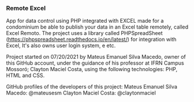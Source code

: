 ### Remote Excel

App for data control using PHP integrated with EXCEL made for a condominium be able to publish your data in an Excel table remotely, called Excel Remoto. The project uses a library called PHPSpreadSheet (https://phpspreadsheet.readthedocs.io/en/latest/) for integration with Excel, It's also owns user login system, e etc.

Project started on 07/20/2021 by Mateus Emanuel Silva Macedo, owner of this GitHub account, under the guidance of his professor at IFRN Campus Mossoró; Clayton Maciel Costa, using the following technologies: PHP, HTML and CSS.

GitHub profiles of the developers of this project:
Mateus Emanuel Silva Macedo: @mateusesm
Clayton Maciel Costa: @claytonmaciel
